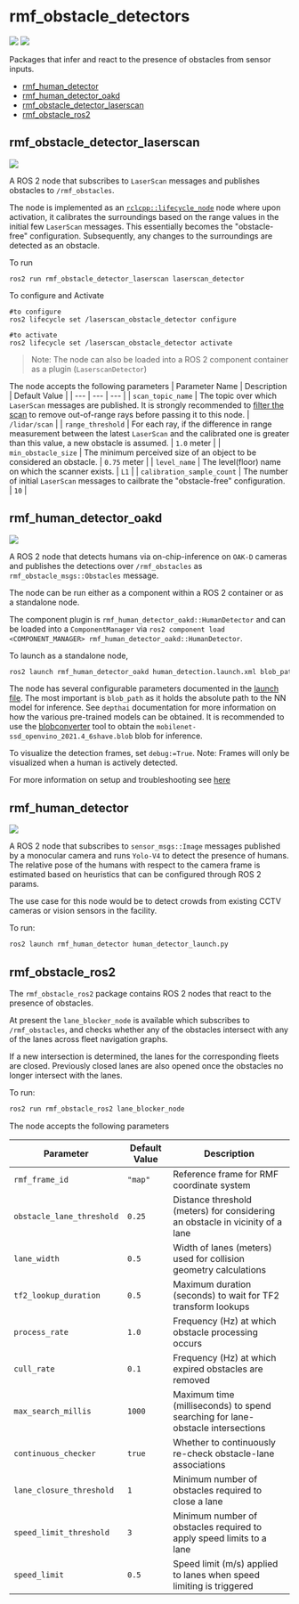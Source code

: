 # rmf_obstacle_detectors
![](https://github.com/open-rmf/rmf_obstacle_detectors/workflows/build/badge.svg)
![](https://github.com/open-rmf/rmf_obstacle_detectors/workflows/style/badge.svg)

Packages that infer and react to the presence of obstacles from sensor inputs.
  - [rmf_human_detector](#rmf_human_detector)
  - [rmf_human_detector_oakd](#rmf_human_detector_oakd)
  - [rmf_obstacle_detector_laserscan](#rmf_obstacle_detector_laserscan)
  - [rmf_obstacle_ros2](#rmf_obstacle_ros2)

## rmf_obstacle_detector_laserscan
![](../media/rmf_obstacle_detector_laserscan.gif)


A ROS 2 node that subscribes to `LaserScan` messages and publishes obstacles to `/rmf_obstacles`.

The node is implemented as an [`rclcpp::lifecycle_node`](https://github.com/ros2/demos/tree/rolling/lifecycle) node where upon activation, it calibrates the surroundings based on the range values in the initial few `LaserScan` messages.
This essentially becomes the "obstacle-free" configuration.
Subsequently, any changes to the surroundings are detected as an obstacle.

To run
```
ros2 run rmf_obstacle_detector_laserscan laserscan_detector
```
To configure and Activate
```
#to configure
ros2 lifecycle set /laserscan_obstacle_detector configure
```
```
#to activate
ros2 lifecycle set /laserscan_obstacle_detector activate
```


>Note: The node can also be loaded into a ROS 2 component container as a plugin (`LaserscanDetector`)

The node accepts the following parameters
| Parameter Name | Description | Default Value |
| --- | --- | --- |
| `scan_topic_name` | The topic over which `LaserScan` messages are published. It is strongly recommended to [filter the scan](http://wiki.ros.org/laser_filters) to remove out-of-range rays before passing it to this node. | `/lidar/scan` |
| `range_threshold` | For each ray, if the difference in range measurement between the latest `LaserScan` and the calibrated one is greater than this value, a new obstacle is assumed. | `1.0` meter |
| `min_obstacle_size` | The minimum perceived size of an object to be considered an obstacle. | `0.75` meter |
| `level_name` | The level(floor) name on which the scanner exists. | `L1` |
| `calibration_sample_count` | The number of initial `LaserScan` messages to cailbrate the "obstacle-free" configuration. | `10` |

## rmf_human_detector_oakd
![](../media/rmf_human_detector_oakd.gif)

A ROS 2 node that detects humans via on-chip-inference on `OAK-D` cameras and publishes the detections over `/rmf_obstacles` as `rmf_obstacle_msgs::Obstacles` message.

The node can be run either as a component within a ROS 2 container or as a standalone node.

The component plugin is `rmf_human_detector_oakd::HumanDetector` and can be loaded into a `ComponentManager` via `ros2 component load <COMPONENT_MANAGER> rmf_human_detector_oakd::HumanDetector`.

To launch as a standalone node,
```bash
ros2 launch rmf_human_detector_oakd human_detection.launch.xml blob_path:=<PATH_TO_MOBILENET-SSD_BLOB>
```

The node has several configurable parameters documented in the [launch file](rmf_human_detector_oakd/launch/human_detector.launch.xml).
The most important is `blob_path` as it holds the absolute path to the NN model for inference. See `depthai` documentation for more information on how the various pre-trained models can be obtained.
It is recommended to use the [blobconverter](https://github.com/luxonis/blobconverter/) tool to obtain the `mobilenet-ssd_openvino_2021.4_6shave.blob` blob for inference.


To visualize the detection frames, set `debug:=True`. Note: Frames will only be visualized when a human is actively detected.

For more information on setup and troubleshooting see [here](rmf_human_detector_oakd/README.md)

## rmf_human_detector
![](../media/rmf_human_detector.gif)

A ROS 2 node that subscribes to `sensor_msgs::Image` messages published by a monocular camera and runs `Yolo-V4` to detect the presence of humans. The relative pose of the humans with respect to the camera frame is estimated based on heuristics that can be configured through ROS 2 params.

The use case for this node would be to detect crowds from existing CCTV cameras or vision sensors in the facility.

To run:

```bash
ros2 launch rmf_human_detector human_detector_launch.py
```

## rmf_obstacle_ros2
The `rmf_obstacle_ros2` package contains ROS 2 nodes that react to the presence of obstacles.


At present the `lane_blocker_node` is available which subscribes to `/rmf_obstacles`, and checks whether
any of the obstacles intersect with any of the lanes across fleet navigation graphs.

If a new intersection is determined, the lanes for the corresponding fleets are closed.
Previously closed lanes are also opened once the obstacles no longer intersect with the lanes.

To run:
```bash
ros2 run rmf_obstacle_ros2 lane_blocker_node
```
<!-- This table has been generated using Copilot v1.35.0 with Claude Sonnet 4 -->
The node accepts the following parameters

| Parameter | Default Value | Description |
|-----------|---------------|-------------|
| `rmf_frame_id` | `"map"` | Reference frame for RMF coordinate system |
| `obstacle_lane_threshold` | `0.25` | Distance threshold (meters) for considering an obstacle in vicinity of a lane |
| `lane_width` | `0.5` | Width of lanes (meters) used for collision geometry calculations |
| `tf2_lookup_duration` | `0.5` | Maximum duration (seconds) to wait for TF2 transform lookups |
| `process_rate` | `1.0` | Frequency (Hz) at which obstacle processing occurs |
| `cull_rate` | `0.1` | Frequency (Hz) at which expired obstacles are removed |
| `max_search_millis` | `1000` | Maximum time (milliseconds) to spend searching for lane-obstacle intersections |
| `continuous_checker` | `true` | Whether to continuously re-check obstacle-lane associations |
| `lane_closure_threshold` | `1` | Minimum number of obstacles required to close a lane |
| `speed_limit_threshold` | `3` | Minimum number of obstacles required to apply speed limits to a lane |
| `speed_limit` | `0.5` | Speed limit (m/s) applied to lanes when speed limiting is triggered |